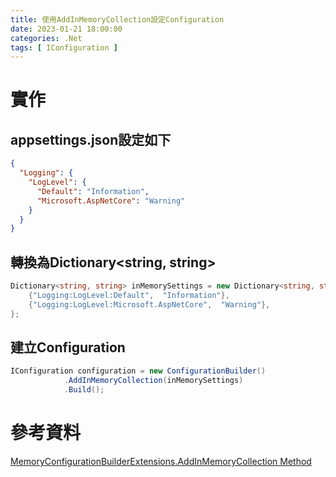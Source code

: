 ```yaml
---
title: 使用AddInMemoryCollection設定Configuration
date: 2023-01-21 18:00:00
categories: .Net
tags: [ IConfiguration ]
---
```


# 實作

## appsettings.json設定如下
```json
{
  "Logging": {
    "LogLevel": {
      "Default": "Information",
      "Microsoft.AspNetCore": "Warning"
    }
  }
}
```

## 轉換為Dictionary<string, string>
```c#
Dictionary<string, string> inMemorySettings = new Dictionary<string, string> {
    {"Logging:LogLevel:Default",  "Information"},
    {"Logging:LogLevel:Microsoft.AspNetCore",  "Warning"},
};
```

## 建立Configuration
```c#
IConfiguration configuration = new ConfigurationBuilder()
            .AddInMemoryCollection(inMemorySettings)
            .Build();
```

# 參考資料

[MemoryConfigurationBuilderExtensions.AddInMemoryCollection Method](https://learn.microsoft.com/en-us/dotnet/api/microsoft.extensions.configuration.memoryconfigurationbuilderextensions.addinmemorycollection?view=dotnet-plat-ext-7.0)